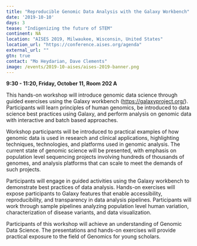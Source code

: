 ```yaml
---
title: "Reproducible Genomic Data Analysis with the Galaxy Workbench"
date: '2019-10-10'
days: 3
tease: "Indigenizing the future of STEM"
continent: NA
location: "AISES 2019, Milwaukee, Wisconsin, United States"
location_url: "https://conference.aises.org/agenda"
external_url: ""
gtn: true
contact: "Mo Heydarian, Dave Clements"
image: /events/2019-10-aises/aises-2019-banner.png 
---
```


**9:30 - 11:20, Friday, October 11, Room 202 A**

This hands-on workshop will introduce genomic data science through guided exercises using the Galaxy workbench (https://galaxyproject.org/). Participants will learn principles of human genomics, be introduced to data science best practices using Galaxy, and perform analysis on genomic data with interactive and batch based approaches. 

Workshop participants will be introduced to practical examples of how genomic data is used in research and clinical applications, highlighting techniques, technologies, and platforms used in genomic analysis. The current state of genomic science will be presented, with emphasis on population level sequencing projects involving hundreds of thousands of genomes, and analysis platforms that can scale to meet the demands of such projects. 

Participants will engage in guided activities using the Galaxy workbench to demonstrate best practices of data analysis. Hands-on exercises will expose participants to Galaxy features that enable accessibility, reproducibility, and transparency in data analysis pipelines. Participants will work through sample pipelines analyzing population level human variation, characterization of disease variants, and data visualization.

Participants of this workshop will achieve an understanding of Genomic Data Science. The presentations and hands-on exercises will provide practical exposure to the field of Genomics for young scholars.

